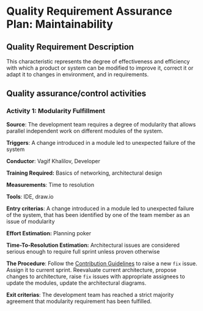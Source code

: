 # Quality Requirement Assurance Plan: Maintainability

## Quality Requirement Description
This characteristic represents the degree of effectiveness and efficiency with which a product or system can be modified to improve it, correct it or adapt it to changes in environment, and in requirements. 
## Quality assurance/control activities
### Activity 1: Modularity Fulfillment
**Source**: The development team requires a degree of modularity that allows parallel independent work on different modules of the system. <!--What is the cause for this activity. e.g. in case of Functional Compliance this is "Customer. Customer requires a certain level of functionality to be fulfilled"-->

**Triggers**: A change introduced in a module led to unexpected failure of the system <!--What happens to trigger this procedure-->

**Conductor**: Vagif Khalilov, Developer <!--Who must handle this activity (Specify a person and their qualification)-->

**Training Required:** Basics of networking, architectural design <!--What training should the person have undertaken before activity-->

**Measurements**: Time to resolution <!--What measurements reflect the efficiency of the activity-->

**Tools**: IDE, draw.io <!--What tools (software, browser extensions, etc) should be used-->

**Entry criterias**: A change introduced in a module led to unexpected failure of the system, that has been identified by one of the team member as an issue of modularity <!--What conditions must be met to start doing the activity. For example, if we are using SonarQube to ascertain maintainability, we might forego any recommendations in regards to lets say thread safety due to some reason, so entry criteria won't be met even if a trigger for the procedure (fall in rating) fired.-->

**Effort Estimation:** Planning poker <!--What methodology could be used to estimate the amount of effort required. E.g. planning poker to estimate amount of work-hours that a developer spends-->

**Time-To-Resolution Estimation:** Architectural issues are considered serious enough to require full sprint unless proven otherwise <!--How to calculate amount of work-days to resolution. This is different from effort estimation because some resolutions require customer to handle some paperwork first-->

**The Procedure**: Follow the [Contribution Guidelines](<Configuration Management/Contribution Guidelines.md>) to raise a new `fix` issue. Assign it to current sprint. Reevaluate current architecture, propose changes to architecture, raise `fix` issues with appropriate assignees to update the modules, update the architectural diagrams. <!--Describe the procedure undertaken. You may refer to other documents if necessary (for example, refer to Configuration Management if there a change in functional requirement requires a new feature to be fulfilled)-->

**Exit criterias**: The development team has reached a strict majority agreement that modularity requirement has been fulfilled. <!--What conditions must be met to stop doing the activity-->
